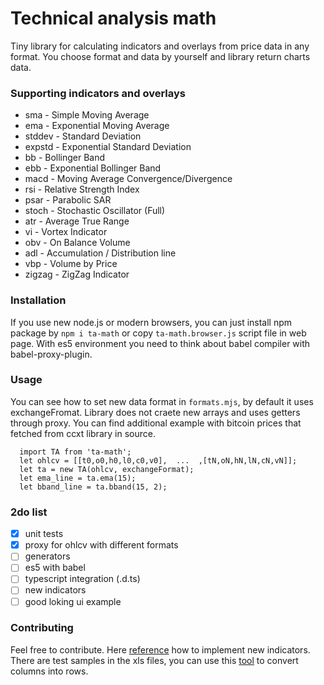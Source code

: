 
Technical analysis math
=========

Tiny library for calculating indicators and overlays from price data in any format. You choose format and data by yourself and library return charts data.

### Supporting indicators and overlays

* sma     -   Simple Moving Average
* ema     -   Exponential Moving Average
* stddev  -   Standard Deviation
* expstd  -   Exponential Standard Deviation
* bb      -   Bollinger Band
* ebb     -   Exponential Bollinger Band
* macd    -   Moving Average Convergence/Divergence
* rsi     -   Relative Strength Index
* psar    -   Parabolic SAR
* stoch   -   Stochastic Oscillator (Full)
* atr     -   Average True Range
* vi      -   Vortex Indicator
* obv     -   On Balance Volume
* adl     -   Accumulation / Distribution line
* vbp     -   Volume by Price
* zigzag  -   ZigZag Indicator

### Installation

If you use new node.js or modern browsers, you can just install npm package by `npm i ta-math` or copy `ta-math.browser.js` script file in web page. With es5 environment you need to think about babel compiler with babel-proxy-plugin.

### Usage

You can see how to set new data format in `formats.mjs`, by default it uses exchangeFromat. Library does not craete new arrays and uses getters through proxy. You can find additional example with bitcoin prices that fetched from ccxt library in source.
```
  import TA from 'ta-math';
  let ohlcv = [[t0,o0,h0,l0,c0,v0],  ...  ,[tN,oN,hN,lN,cN,vN]];
  let ta = new TA(ohlcv, exchangeFormat);
  let ema_line = ta.ema(15);
  let bband_line = ta.bband(15, 2);
```

### 2do list

- [X] unit tests
- [X] proxy for ohlcv with different formats
- [ ] generators
- [ ] es5 with babel
- [ ] typescript integration (.d.ts)
- [ ] new indicators
- [ ] good loking ui example

### Contributing

Feel free to contribute. Here [reference](http://stockcharts.com/school/doku.php?id=chart_school:technical_indicators) how to implement new indicators. There are test samples in the xls files, you can use this [tool](https://www.browserling.com/tools/text-columns-to-rows) to convert columns into rows.
